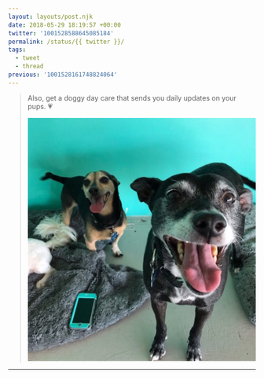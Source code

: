 ```yaml
---
layout: layouts/post.njk
date: 2018-05-29 18:19:57 +00:00
twitter: '1001528588645085184'
permalink: /status/{{ twitter }}/
tags: 
  - tweet
  - thread
previous: '1001528161748824064'
---
```


> Also, get a doggy day care that sends you daily updates on your pups. 💗 
> 
> ![Two happy dogs](/img/1001528588645085184-DeYk8ErWkAEEZV2.jpg)

---
